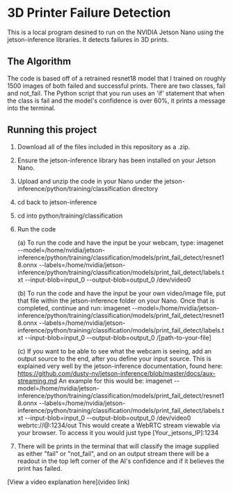 # 3D Printer Failure Detection

This is a local program desined to run on the NVIDIA Jetson Nano using the jetson-inference libraries. It detects failures in 3D prints.

## The Algorithm

The code is based off of a retrained resnet18 model that I trained on roughly 1500 images of both failed and successful prints. There are two classes, fail and not_fail. The Python script that you run uses an 'if' statement that when the class is fail and the model's confidence is over 60%, it prints a message into the terminal.

## Running this project

1. Download all of the files included in this repository as a .zip.
2. Ensure the jetson-inference library has been installed on your Jetson Nano.
3. Upload and unzip the code in your Nano under the jetson-inference/python/training/classification directory
4. cd back to jetson-inference
5. cd into python/training/classification
6. Run the code
        
   (a) To run the code and have the input be your webcam, type: imagenet --model=/home/nvidia/jetson-inference/python/training/classification/models/print_fail_detect/resnet18.onnx --labels=/home/nvidia/jetson-inference/python/training/classification/models/print_fail_detect/labels.txt --input-blob=input_0 --output-blob=output_0 /dev/video0
        
   (b) To run the code and have the input be your own video/image file, put that file within the jetson-inference folder on your Nano. Once that is completed, continue and run: imagenet --model=/home/nvidia/jetson-inference/python/training/classification/models/print_fail_detect/resnet18.onnx --labels=/home/nvidia/jetson-inference/python/training/classification/models/print_fail_detect/labels.txt --input-blob=input_0 --output-blob=output_0 /[path-to-your-file]

   (c) If you want to be able to see what the webcam is seeing, add an output source to the end, after you define your input source. This is explained very well by the jetson-inference documentation, found here: https://github.com/dusty-nv/jetson-inference/blob/master/docs/aux-streaming.md
   An example for this would be: imagenet --model=/home/nvidia/jetson-inference/python/training/classification/models/print_fail_detect/resnet18.onnx --labels=/home/nvidia/jetson-inference/python/training/classification/models/print_fail_detect/labels.txt --input-blob=input_0 --output-blob=output_0 /dev/video0 webrtc://@:1234/out
   This would create a WebRTC stream viewable via your browser. To access it you would just type [Your_jetsons_IP]:1234 
        
7. There will be prints in the terminal that will classify the image supplied as either "fail" or "not_fail", and on an output stream there will be a readout in the top left corner of the AI's confidence and if it believes the print has failed.

[View a video explanation here](video link)
